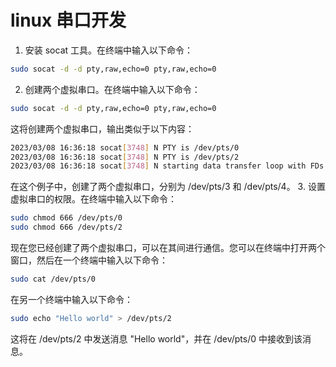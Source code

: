 # linux 串口开发

1. 安装 socat 工具。在终端中输入以下命令：
```bash
sudo socat -d -d pty,raw,echo=0 pty,raw,echo=0
```
2. 创建两个虚拟串口。在终端中输入以下命令：
```bash
sudo socat -d -d pty,raw,echo=0 pty,raw,echo=0
```
这将创建两个虚拟串口，输出类似于以下内容：
```bash
2023/03/08 16:36:18 socat[3748] N PTY is /dev/pts/0
2023/03/08 16:36:18 socat[3748] N PTY is /dev/pts/2
2023/03/08 16:36:18 socat[3748] N starting data transfer loop with FDs [5,5] and [7,7]
```
在这个例子中，创建了两个虚拟串口，分别为 /dev/pts/3 和 /dev/pts/4。
3. 设置虚拟串口的权限。在终端中输入以下命令：

```bash
sudo chmod 666 /dev/pts/0
sudo chmod 666 /dev/pts/2
```
现在您已经创建了两个虚拟串口，可以在其间进行通信。您可以在终端中打开两个窗口，然后在一个终端中输入以下命令：
```bash
sudo cat /dev/pts/0
```
在另一个终端中输入以下命令：
```bash
sudo echo "Hello world" > /dev/pts/2
```
这将在 /dev/pts/2 中发送消息 "Hello world"，并在 /dev/pts/0 中接收到该消息。